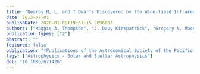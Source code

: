 ```yaml
---
title: "Nearby M, L, and T Dwarfs Discovered by the Wide-field Infrared Survey Explorer (WISE)"
date: 2013-07-01
publishDate: 2020-01-09T19:57:15.289609Z
authors: ["Maggie A. Thompson", "J. Davy Kirkpatrick", "Gregory N. Mace", "Michael C. Cushing", "Christopher R. Gelino", "Roger L. Griffith", "Michael F. Skrutskie", "Peter R. M. Eisenhardt", "Edward L. Wright", "Kenneth A. Marsh", "Katholeen J. Mix", "Charles A. Beichman", "Jacqueline K. Faherty", "Odette Toloza", "Jocelyn Ferrara", "Brian Apodaca", "Ian S. McLean", "Joshua S. Bloom"]
publication_types: ["2"]
abstract: ""
featured: false
publication: "*Publications of the Astronomical Society of the Pacific*"
tags: ["Astrophysics - Solar and Stellar Astrophysics"]
doi: "10.1086/671426"
---
```


